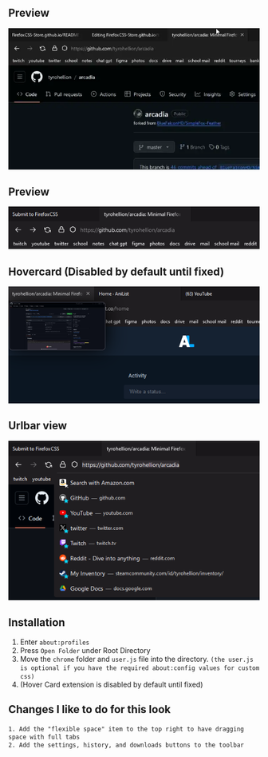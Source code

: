 ## Preview
![](https://github.com/tyrohellion/arcadia/blob/master/arcadia.webp)
## Preview
![](https://github.com/tyrohellion/arcadia/blob/master/1.png)
## Hovercard (Disabled by default until fixed)
![](https://github.com/tyrohellion/arcadia/blob/master/hovercard.png)
## Urlbar view
![](https://github.com/tyrohellion/arcadia/blob/master/2.png)

## Installation

1. Enter `about:profiles`
2. Press `Open Folder` under Root Directory
3. Move the `chrome` folder and `user.js` file into the directory. `(the user.js is optional if you have the required about:config values for custom css)`
4. (Hover Card extension is disabled by default until fixed)


## Changes I like to do for this look
    1. Add the "flexible space" item to the top right to have dragging space with full tabs
    2. Add the settings, history, and downloads buttons to the toolbar
